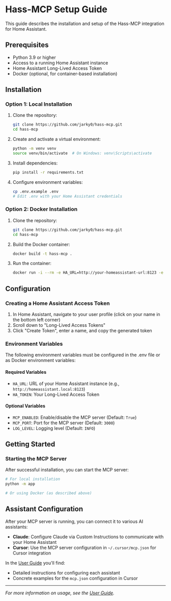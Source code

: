 # Hass-MCP Setup Guide

This guide describes the installation and setup of the Hass-MCP integration for Home Assistant.

## Prerequisites

- Python 3.9 or higher
- Access to a running Home Assistant instance
- Home Assistant Long-Lived Access Token
- Docker (optional, for container-based installation)

## Installation

### Option 1: Local Installation

1. Clone the repository:
   ```bash
   git clone https://github.com/jarky0/hass-mcp.git
   cd hass-mcp
   ```

2. Create and activate a virtual environment:
   ```bash
   python -m venv venv
   source venv/bin/activate  # On Windows: venv\Scripts\activate
   ```

3. Install dependencies:
   ```bash
   pip install -r requirements.txt
   ```

4. Configure environment variables:
   ```bash
   cp .env.example .env
   # Edit .env with your Home Assistant credentials
   ```

### Option 2: Docker Installation

1. Clone the repository:
   ```bash
   git clone https://github.com/jarky0/hass-mcp.git
   cd hass-mcp
   ```

2. Build the Docker container:
   ```bash
   docker build -t hass-mcp .
   ```

3. Run the container:
   ```bash
   docker run -i --rm -e HA_URL=http://your-homeassistant-url:8123 -e HA_TOKEN=your_access_token --network=host hass-mcp:latest
   ```

## Configuration

### Creating a Home Assistant Access Token

1. In Home Assistant, navigate to your user profile (click on your name in the bottom left corner)
2. Scroll down to "Long-Lived Access Tokens"
3. Click "Create Token", enter a name, and copy the generated token

### Environment Variables

The following environment variables must be configured in the .env file or as Docker environment variables:

#### Required Variables
- `HA_URL`: URL of your Home Assistant instance (e.g., `http://homeassistant.local:8123`)
- `HA_TOKEN`: Your Long-Lived Access Token

#### Optional Variables
- `MCP_ENABLED`: Enable/disable the MCP server (Default: `True`)
- `MCP_PORT`: Port for the MCP server (Default: `3000`) 
- `LOG_LEVEL`: Logging level (Default: `INFO`)

## Getting Started

### Starting the MCP Server

After successful installation, you can start the MCP server:

```bash
# For local installation
python -m app

# Or using Docker (as described above)
```

## Assistant Configuration

After your MCP server is running, you can connect it to various AI assistants:

- **Claude**: Configure Claude via Custom Instructions to communicate with your Home Assistant
- **Cursor**: Use the MCP server configuration in `~/.cursor/mcp.json` for Cursor integration

In the [User Guide](usage.md#integration-with-ai-assistants) you'll find:
- Detailed instructions for configuring each assistant
- Concrete examples for the `mcp.json` configuration in Cursor

---

*For more information on usage, see the [User Guide](usage.md).* 